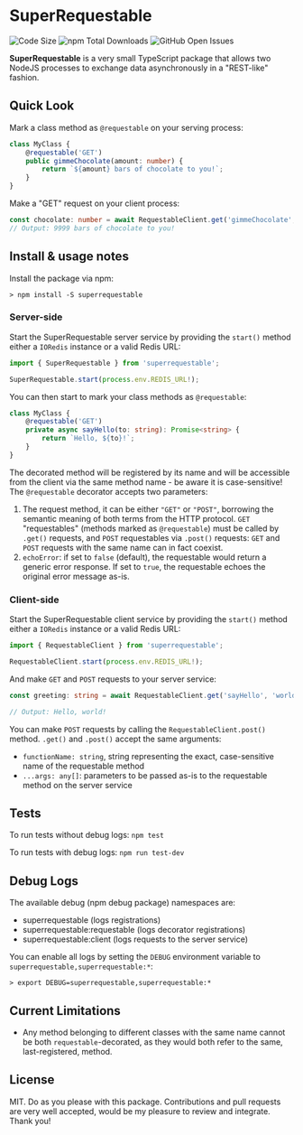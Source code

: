 # SuperRequestable

![Code Size](https://img.shields.io/github/languages/code-size/fehniix/superrequestable)
![npm Total Downloads](https://img.shields.io/npm/dt/superrequestable)
![GitHub Open Issues](https://img.shields.io/github/issues-raw/fehniix/superrequestable)

**SuperRequestable** is a very small TypeScript package that allows two NodeJS processes to exchange data asynchronously in a "REST-like" fashion.

## Quick Look

Mark a class method as `@requestable` on your serving process:

```typescript
class MyClass {
    @requestable('GET')
    public gimmeChocolate(amount: number) {
        return `${amount} bars of chocolate to you!`;
    }
}
```

Make a "GET" request on your client process:

```typescript
const chocolate: number = await RequestableClient.get('gimmeChocolate', 9999); 
// Output: 9999 bars of chocolate to you!
```

## Install & usage notes

Install the package via npm:

`> npm install -S superrequestable`

### Server-side

Start the SuperRequestable server service by providing the `start()` method either a `IORedis` instance or a valid Redis URL:

```typescript
import { SuperRequestable } from 'superrequestable';

SuperRequestable.start(process.env.REDIS_URL!);
```

You can then start to mark your class methods as `@requestable`:

```typescript
class MyClass {
    @requestable('GET')
    private async sayHello(to: string): Promise<string> {
        return `Hello, ${to}!`;
    }
}
```

The decorated method will be registered by its name and will be accessible from the client via the same method name - be aware it is case-sensitive!
The `@requestable` decorator accepts two parameters:

1. The request method, it can be either `"GET"` or `"POST"`, borrowing the semantic meaning of both terms from the HTTP protocol. `GET` "requestables" (methods marked as `@requestable`) must be called by `.get()` requests, and `POST` requestables via `.post()` requests: `GET` and `POST` requests with the same name can in fact coexist.
2. `echoError`: if set to `false` (default), the requestable would return a generic error response. If set to `true`, the requestable echoes the original error message as-is.

### Client-side

Start the SuperRequestable client service by providing the `start()` method either a `IORedis` instance or a valid Redis URL:

```typescript
import { RequestableClient } from 'superrequestable';

RequestableClient.start(process.env.REDIS_URL!);
```

And make `GET` and `POST` requests to your server service:

```typescript
const greeting: string = await RequestableClient.get('sayHello', 'world');

// Output: Hello, world!
```

You can make `POST` requests by calling the `RequestableClient.post()` method. `.get()` and `.post()` accept the same arguments:

- `functionName: string`, string representing the exact, case-sensitive name of the requestable method
- `...args: any[]`: parameters to be passed as-is to the requestable method on the server service

## Tests

To run tests without debug logs:
`npm test`

To run tests with debug logs:
`npm run test-dev`

## Debug Logs

The available debug (npm debug package) namespaces are:

- superrequestable (logs registrations)
- superrequestable:requestable (logs decorator registrations)
- superrequestable:client (logs requests to the server service)

You can enable all logs by setting the `DEBUG` environment variable to `superrequestable,superrequestable:*`:

`> export DEBUG=superrequestable,superrequestable:*`

## Current Limitations

- Any method belonging to different classes with the same name cannot be both `requestable`-decorated, as they would both refer to the same, last-registered, method.

## License

MIT. Do as you please with this package. Contributions and pull requests are very well accepted, would be my pleasure to review and integrate. Thank you!
